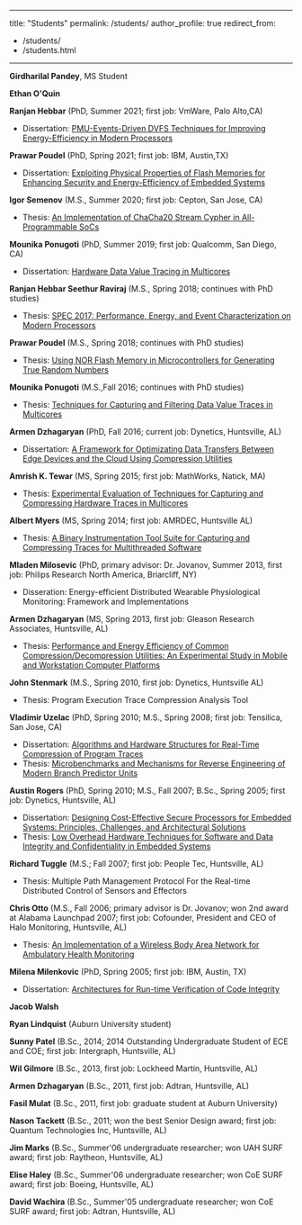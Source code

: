 
---
title: "Students"
permalink: /students/
author_profile: true
redirect_from:
 - /students/
 - /students.html
---

**Girdharilal Pandey**, MS Student


**Ethan O'Quin**


**Ranjan Hebbar** (PhD, Summer 2021; first job: VmWare, Palo Alto,CA)

*   Dissertation: [PMU-Events-Driven DVFS Techniques for Improving Energy-Efficiency in Modern Processors](http://www.ece.uah.edu/~milenka/docs/ranjan.hebbar.dissertation.pdf)

**Prawar Poudel** (PhD, Spring 2021; first job: IBM, Austin,TX)
*   Dissertation: [Exploiting Physical Properties of Flash Memories for Enhancing Security and Energy-Efficiency of Embedded Systems](http://www.ece.uah.edu/~milenka/docs/Prawar_Poudel_Dissertation.pdf)

**Igor Semenov** (M.S., Summer 2020; first job: Cepton, San Jose, CA)

*   Thesis: [An Implementation of ChaCha20 Stream Cypher in All-Programmable SoCs](http://www.ece.uah.edu/~milenka/docs/igor.semenov.thesis.pdf)

**Mounika Ponugoti** (PhD, Summer 2019; first job: Qualcomm, San Diego, CA)

*   Dissertation: [Hardware Data Value Tracing in Multicores](http://www.ece.uah.edu/~milenka/docs/mounika.ponugoti.dissertation.pdf)

**Ranjan Hebbar Seethur Raviraj** (M.S., Spring 2018; continues with PhD studies)

*   Thesis: [SPEC 2017: Performance, Energy, and Event Characterization on Modern Processors](http://www.ece.uah.edu/~milenka/docs/ranjan.hebbar.thesis.pdf)

**Prawar Poudel** (M.S., Spring 2018; continues with PhD studies)

*   Thesis: [Using NOR Flash Memory in Microcontrollers for Generating True Random Numbers](http://www.ece.uah.edu/~milenka/docs/prawar.poudel.thesis.pdf)

**Mounika Ponugoti** (M.S.,Fall 2016; continues with PhD studies)

*   Thesis: [Techniques for Capturing and Filtering Data Value Traces in Multicores](http://www.ece.uah.edu/~milenka/docs/mounika.ponugoti.thesis.pdf)

**Armen Dzhagaryan** (PhD, Fall 2016; current job: Dynetics, Huntsville, AL)

*   Dissertation: [A Framework for Optimizating Data Transfers Between Edge Devices and the Cloud Using Compression Utilities](http://www.ece.uah.edu/~milenka/docs/armen.dzhagaryan.dissertation.pdf) 

**Amrish K. Tewar** (MS, Spring 2015; first job: MathWorks, Natick, MA)

*   Thesis: [Experimental Evaluation of Techniques for Capturing and Compressing Hardware Traces in Multicores](http://www.ece.uah.edu/~milenka/docs/amrish.k.tewar.thesis.pdf)

**Albert Myers** (MS, Spring 2014; first job: AMRDEC, Huntsville AL)

*   Thesis: [A Binary Instrumentation Tool Suite for Capturing and Compressing Traces for Multithreaded Software](http://www.ece.uah.edu/~milenka/docs/MyersAlbert.thesis.pdf)

**Mladen Milosevic** (PhD, primary advisor: Dr. Jovanov, Summer 2013, first job: Philips Research North America, Briarcliff, NY)

*   Disseration: Energy-efficient Distributed Wearable Physiological Monitoring: Framework and Implementations

**Armen Dzhagaryan** (MS, Spring 2013, first job: Gleason Research Associates, Huntsville, AL)

*   Thesis: [Performance and Energy Efficiency of Common Compression/Decompression Utilities: An Experimental Study in Mobile and Workstation Computer Platforms](http://www.ece.uah.edu/~milenka/docs/armend.thesis.pdf)

**John Stenmark** (M.S., Spring 2010, first job: Dynetics, Huntsville AL)

*   Thesis: Program Execution Trace Compression Analysis Tool

**Vladimir Uzelac** (PhD, Spring 2010; M.S., Spring 2008; first job: Tensilica, San Jose, CA)

*   Dissertation: [Algorithms and Hardware Structures for Real-Time Compression of Program Traces](http://www.ece.uah.edu/~milenka/docs/VladimirUzelac.dissertation.pdf)
*   Thesis: [Microbenchmarks and Mechanisms for Reverse Engineering of Modern Branch Predictor Units](http://www.ece.uah.edu/~milenka/docs/VladimirUzelac.thesis.pdf)

**Austin Rogers** (PhD, Spring 2010; M.S., Fall 2007; B.Sc., Spring 2005; first job: Dynetics, Huntsville, AL)

*   Dissertation: [Designing Cost-Effective Secure Processors for Embedded Systems: Principles, Challenges, and Architectural Solutions](http://www.ece.uah.edu/~milenka/docs/AustinRogers.dissertation.pdf)
*   Thesis: [Low Overhead Hardware Techniques for Software and Data Integrity and Confidentiality in Embedded Systems](http://www.ece.uah.edu/~milenka/docs/AustinRogers.thesis.pdf)

**Richard Tuggle** (M.S.; Fall 2007; first job: People Tec, Huntsville, AL)

*   Thesis: Multiple Path Management Protocol For the Real-time Distributed Control of Sensors and Effectors

**Chris Otto** (M.S., Fall 2006; primary advisor is Dr. Jovanov; won 2nd award at Alabama Launchpad 2007; first job: Cofounder, President and CEO of Halo Monitoring, Huntsville, AL)

*   Thesis: [An Implementation of a Wireless Body Area Network for Ambulatory Health Monitoring](http://www.ece.uah.edu/~milenka/docs/ChrisOtto.thesis.pdf)

**Milena Milenkovic** (PhD, Spring 2005; first job: IBM, Austin, TX)

*   Dissertation: [Architectures for Run-time Verification of Code Integrity](http://www.ece.uah.edu/~milenka/docs/mm_dissertation.pdf)

**Jacob Walsh**

**Ryan Lindquist** (Auburn University student)

**Sunny Patel** (B.Sc., 2014; 2014 Outstanding Undergraduate Student of ECE and COE; first job: Intergraph, Huntsville, AL)

**Wil Gilmore** (B.Sc., 2013, first job: Lockheed Martin, Huntsville, AL)

**Armen Dzhagaryan** (B.Sc., 2011, first job: Adtran, Huntsville, AL)

**Fasil Mulat** (B.Sc., 2011, first job: graduate student at Auburn University)

**Nason Tackett** (B.Sc., 2011; won the best Senior Design award; first job: Quantum Technologies Inc, Huntsville, AL)

**Jim Marks** (B.Sc., Summer'06 undergraduate researcher; won UAH SURF award; first job: Raytheon, Huntsville, AL)

**Elise Haley** (B.Sc., Summer'06 undergraduate researcher; won CoE SURF award; first job: Boeing, Huntsville, AL)

**David Wachira** (B.Sc., Summer'05 undergraduate researcher; won CoE SURF award; first job: Adtran, Huntsville, AL)

